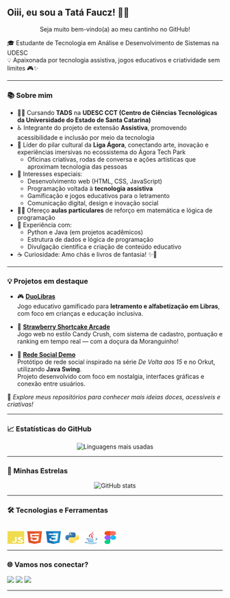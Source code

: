 ## Oiii, eu sou a Tatá Faucz! 🚀🍓

<p align="center">
  Seja muito bem-vindo(a) ao meu cantinho no GitHub!<br>
  
🎓 Estudante de Tecnologia em Análise e Desenvolvimento de Sistemas na UDESC  
💡 Apaixonada por tecnologia assistiva, jogos educativos e criatividade sem limites 🎮✨
</p>

---

### 📚 Sobre mim

- 👩‍💻 Cursando **TADS** na **UDESC CCT (Centro de Ciências Tecnológicas da Universidade do Estado de Santa Catarina)**
- ♿ Integrante do projeto de extensão **Assistiva**, promovendo acessibilidade e inclusão por meio da tecnologia
- 🎨 Líder do pilar cultural da **Liga Ágora**, conectando arte, inovação e experiências imersivas no ecossistema do Ágora Tech Park  
  - Oficinas criativas, rodas de conversa e ações artísticas que aproximam tecnologia das pessoas
- 🧠 Interesses especiais:
  - Desenvolvimento web (HTML, CSS, JavaScript)
  - Programação voltada à **tecnologia assistiva**
  - Gamificação e jogos educativos para o letramento
  - Comunicação digital, design e inovação social
- 👩‍🏫 Ofereço **aulas particulares** de reforço em matemática e lógica de programação
- 📌 Experiência com:
  - Python e Java (em projetos acadêmicos)
  - Estrutura de dados e lógica de programação
  - Divulgação científica e criação de conteúdo educativo
- ☕ Curiosidade: Amo chás e livros de fantasia! ✨📖

---

### 💡 Projetos em destaque

- 🎮 [**DuoLibras**](https://tatafaucz.github.io/duolibras/)  
  Jogo educativo gamificado para **letramento e alfabetização em Libras**, com foco em crianças e educação inclusiva.

- 🍬 [**Strawberry Shortcake Arcade**](https://github.com/tataFaucz/Strawberry-Shortcake-Arcade)  
  Jogo web no estilo Candy Crush, com sistema de cadastro, pontuação e ranking em tempo real — com a doçura da Moranguinho!

- 🧩 [**Rede Social Demo**](https://github.com/tataFaucz/Projeto-Rede-Social)  
  Protótipo de rede social inspirado na série *De Volta aos 15* e no Orkut, utilizando **Java Swing**.  
  Projeto desenvolvido com foco em nostalgia, interfaces gráficas e conexão entre usuários.

🔎 *Explore meus repositórios para conhecer mais ideias doces, acessíveis e criativas!*

---

### 📈 Estatísticas do GitHub

<p align="center">
  <img src="https://github-readme-stats.vercel.app/api/top-langs/?username=tataFaucz&layout=compact&theme=tokyonight" alt="Linguagens mais usadas" />
</p>

---

### 💫 Minhas Estrelas

<p align="center">
  <img src="https://github-readme-stats.vercel.app/api?username=tataFaucz&show_icons=true&theme=tokyonight" alt="GitHub stats" />
</p>

---

### 🛠️ Tecnologias e Ferramentas

<div style="display: inline_block"><br>
  <img align="center" alt="Tatá-Js" height="30" width="40" src="https://raw.githubusercontent.com/devicons/devicon/master/icons/javascript/javascript-plain.svg">
  <img align="center" alt="Tatá-HTML" height="30" width="40" src="https://raw.githubusercontent.com/devicons/devicon/master/icons/html5/html5-original.svg">
  <img align="center" alt="Tatá-CSS" height="30" width="40" src="https://raw.githubusercontent.com/devicons/devicon/master/icons/css3/css3-original.svg">
  <img align="center" alt="Tatá-Python" height="30" width="40" src="https://raw.githubusercontent.com/devicons/devicon/master/icons/python/python-original.svg">
  <img align="center" alt="Tatá-Java" height="30" width="40" src="https://raw.githubusercontent.com/devicons/devicon/master/icons/java/java-original.svg">
  <img align="center" alt="Tatá-Figma" height="30" width="40" src="https://raw.githubusercontent.com/devicons/devicon/master/icons/figma/figma-original.svg">
</div>

---

### 🌐 Vamos nos conectar?

<div> 
  <a href="https://instagram.com/tata.faucz" target="_blank"><img src="https://img.shields.io/badge/-Instagram-%23E4405F?style=for-the-badge&logo=instagram&logoColor=white"></a>
  <a href="mailto:thais.faucz@gmail.com"><img src="https://img.shields.io/badge/-Gmail-%23333?style=for-the-badge&logo=gmail&logoColor=white"></a>
  <a href="https://www.linkedin.com/in/thais-faucz-jasse-9136a027b/" target="_blank"><img src="https://img.shields.io/badge/-LinkedIn-%230077B5?style=for-the-badge&logo=linkedin&logoColor=white"></a> 
</div>

---

<!--
✨ Este repositório é um reflexo da minha trajetória como estudante, criadora e futura desenvolvedora de impacto.  
Aqui compartilho conhecimento, projetos acessíveis e o desejo de transformar o mundo com empatia e tecnologia! ✨
-->

